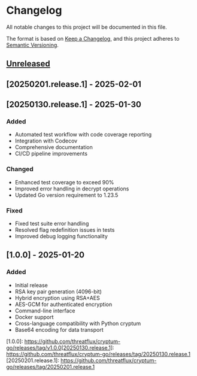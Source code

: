 # Changelog

All notable changes to this project will be documented in this file.

The format is based on [Keep a Changelog](https://keepachangelog.com/en/1.0.0/),
and this project adheres to [Semantic Versioning](https://semver.org/spec/v2.0.0.html).

## [Unreleased]

## [20250201.release.1] - 2025-02-01

## [20250130.release.1] - 2025-01-30

### Added
- Automated test workflow with code coverage reporting
- Integration with Codecov
- Comprehensive documentation
- CI/CD pipeline improvements

### Changed
- Enhanced test coverage to exceed 90%
- Improved error handling in decrypt operations
- Updated Go version requirement to 1.23.5

### Fixed
- Fixed test suite error handling
- Resolved flag redefinition issues in tests
- Improved debug logging functionality

## [1.0.0] - 2025-01-20

### Added
- Initial release
- RSA key pair generation (4096-bit)
- Hybrid encryption using RSA+AES
- AES-GCM for authenticated encryption
- Command-line interface
- Docker support
- Cross-language compatibility with Python cryptum
- Base64 encoding for data transport

[Unreleased]: https://github.com/threatflux/cryptum-go/compare/v1.0.0...HEAD
[1.0.0]: https://github.com/threatflux/cryptum-go/releases/tag/v1.0.0[20250130.release.1]: https://github.com/threatflux/cryptum-go/releases/tag/20250130.release.1
[20250201.release.1]: https://github.com/threatflux/cryptum-go/releases/tag/20250201.release.1

